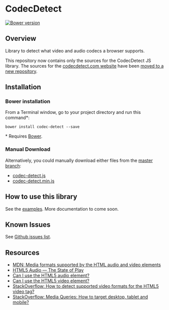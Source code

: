 # CodecDetect

[![Bower version](https://badge.fury.io/bo/codec-detect.svg)](http://badge.fury.io/bo/codec-detect)


## Overview

Library to detect what video and audio codecs a browser supports.

This repository now contains only the sources for the CodecDetect JS library. The sources for the [codecdetect.com website](http://codecdetect.com/) have been [moved to a new repository](https://github.com/jansensan/codec-detect-website).


## Installation

### Bower installation

From a Terminal window, go to your project directory and run this command*:

    bower install codec-detect --save

\* Requires [Bower](http://bower.io/).

### Manual Download

Alternatively, you could manually download either files from the [master branch](https://github.com/jansensan/codec-detect/tree/master):

- [codec-detect.js](https://raw.githubusercontent.com/jansensan/codec-detect/master/codec-detect.js)
- [codec-detect.min.js](https://raw.githubusercontent.com/jansensan/codec-detect/master/codec-detect.min.js)


## How to use this library

See the [examples](https://rawgit.com/jansensan/codec-detect/master/examples/examples.html). More documentation to come soon.


## Known Issues

See [Github issues list](https://github.com/jansensan/codec-detect/issues).


## Resources 

- [MDN: Media formats supported by the HTML audio and video elements](https://developer.mozilla.org/en-US/docs/Media_formats_supported_by_the_audio_and_video_elements)
- [HTML5 Audio — The State of Play](http://html5doctor.com/html5-audio-the-state-of-play/)
- [Can I use the HTML5 audio element?](http://caniuse.com/audio)
- [Can I use the HTML5 video element?](http://caniuse.com/video)
- [StackOverflow: How to detect supported video formats for the HTML5 video tag?](http://stackoverflow.com/questions/7451635/how-to-detect-supported-video-formats-for-the-html5-video-tag)
- [StackOverflow: Media Queries: How to target desktop, tablet and mobile?](http://stackoverflow.com/questions/6370690/media-queries-how-to-target-desktop-tablet-and-mobile)